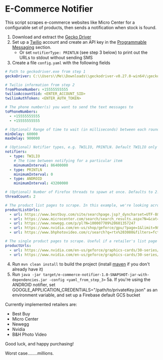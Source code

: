 # E-Commerce Notifier

This script scrapes e-commerce websites like Micro Center for a configurable set of products,
 then sends a notification when stock is found.

1. Download and extract the [Gecko Driver](https://github.com/mozilla/geckodriver/releases)
2. Set up a [Twilio](https://www.twilio.com/) account and create an API key in the
 [Programmable Messaging](https://www.twilio.com/console/sms/dashboard) section.
   * Or set `notifierType: PRINTLN` (see step 3 below) to print out the URLs to stdout without sending SMS
3. Create a file `config.yaml` with the following fields
```yaml
# Path to geckodriver.exe from step 1
geckoDriver: C:\\Users\\Me\\Downloads\\geckodriver-v0.27.0-win64\\geckodriver.exe

# Twilio information from step 2
fromPhoneNumber: +15555555555
twilioAccountSid: <ENTER_ACCOUNT_SID>
twilioAuthToken: <ENTER_AUTH_TOKEN>

# The phone number(s) you want to send the text messages to
toPhoneNumbers: 
  - +15555555555
  - +15555555555

# (Optional) Range of time to wait (in milliseconds) between each round of website scrapes. Default 60000-900000
minDelay: 60000
maxDelay: 900000

# (Optional) Notifier types, e.g. TWILIO, PRINTLN. Default TWILIO only
notifiers:
  - type: TWILIO
    # The time between notifying for a particular item
    minumumInterval: 86400000
  - type: PRINTLN
    minimumInterval: 0
  - type: ANDROID
    minimumInterval: 43200000

# (Optional) Number of Firefox threads to spawn at once. Defaults to 2. Give -1 to have the same number of threads as URLs
threadCount: 2

# The product list pages to scrape. In this example, we're looking across 4 retailers for any RTX 3080 availability
productListUrls:
  - url: https://www.bestbuy.com/site/searchpage.jsp?_dyncharset=UTF-8&browsedCategory=abcat0507002&id=pcat17071&iht=n&ks=960&list=y&qp=gpusv_facet%3DGraphics%20Processing%20Unit%20(GPU)~NVIDIA%20GeForce%20RTX%203080&sc=Global&st=categoryid%24abcat0507002&type=page&usc=All%20Categories
  - url: https://www.microcenter.com/search/search_results.aspx?N=&cat=&Ntt=3080&searchButton=search&storeId=045
  - url: https://www.newegg.com/p/pl?N=100007709%20601357247
  - url: https://www.nvidia.com/en-us/shop/geforce/gpu/?page=1&limit=9&locale=en-us&category=GPU&gpu=RTX%203080&manufacturer=NVIDIA&manufacturer_filter=NVIDIA~1,ASUS~1,EVGA~2,GIGABYTE~2,MSI~1,PNY~0,ZOTAC~0
  - url: https://www.bhphotovideo.com/c/search?q=rtx%203080&filters=fct_category%3Agraphic_cards_6567

# The single product pages to scrape. Useful if a retailer's list page is terrible. That's NVidia...they're terrible.
productUrls:
  - url: https://www.nvidia.com/en-us/geforce/graphics-cards/30-series/rtx-3080/
  - url: https://www.nvidia.com/en-us/geforce/graphics-cards/30-series/rtx-3090/
```
4. Run `mvn clean install` to build the project (install [maven](https://maven.apache.org/install.html)
 if you don't already have it)
5. Run `java -jar target/e-commerce-notifier-1.0-SNAPSHOT-jar-with-dependencies.jar -config <yaml_from_step_3>`
5a. If you're using the ANDROID notifier, set GOOGLE_APPLICATION_CREDENTIALS="/path/to/privateKey.json" as an environment variable,
   and set up a Firebase default GCS bucket

Currently implemented retailers are:
  * Best Buy
  * Micro Center
  * Newegg
  * Nvidia
  * B&H Photo Video

Good luck, and happy purchasing!

Worst case........millions.
